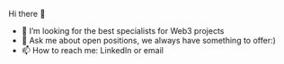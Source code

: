  Hi there 👋



 - 🔭 I’m looking for the best specialists for Web3 projects
 - 💬 Ask me about open positions, we always have something to offer:) 
 - 📫 How to reach me: LinkedIn or email
